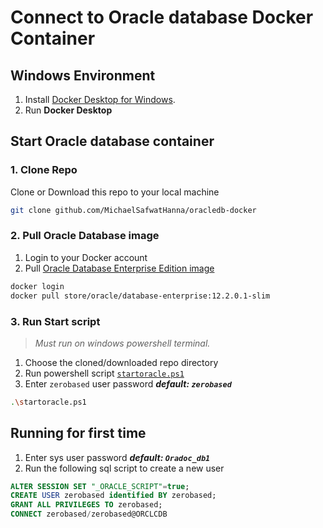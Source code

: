 # Connect to Oracle database Docker Container

## Windows Environment

1. Install [Docker Desktop for Windows](https://www.docker.com/products/docker-desktop).
2. Run **Docker Desktop**

## Start Oracle database container

### 1. Clone Repo

Clone or Download this repo to your local machine

```bash
git clone github.com/MichaelSafwatHanna/oracledb-docker
```

### 2. Pull Oracle Database image

1. Login to your Docker account
2. Pull [Oracle Database Enterprise Edition image](https://hub.docker.com/_/oracle-database-enterprise-edition)

```bash
docker login
docker pull store/oracle/database-enterprise:12.2.0.1-slim
```

### 3. Run Start script

> _Must run on windows powershell terminal._

1. Choose the cloned/downloaded repo directory
2. Run powershell script [`startoracle.ps1`](./startoracle.ps1)
3. Enter `zerobased` user password  _**default: `zerobased`**_

```bash
.\startoracle.ps1
```

## Running for first time

1. Enter sys user password _**default: `Oradoc_db1`**_
2. Run the following sql script to create a new user

```sql
ALTER SESSION SET "_ORACLE_SCRIPT"=true;
CREATE USER zerobased identified BY zerobased;
GRANT ALL PRIVILEGES TO zerobased;
CONNECT zerobased/zerobased@ORCLCDB
```

